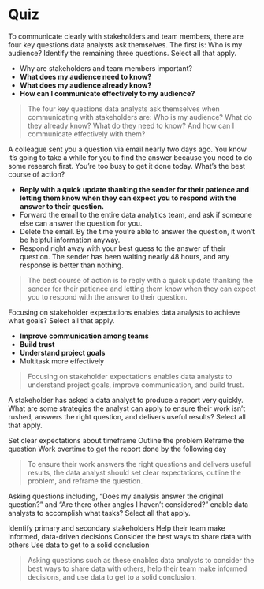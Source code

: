 # Quiz
To communicate clearly with stakeholders and team members, there are four key questions data analysts ask themselves. The first is: Who is my audience? Identify the remaining three questions. Select all that apply.

* Why are stakeholders and team members important?
* **What does my audience need to know?**
* **What does my audience already know?**
* **How can I communicate effectively to my audience?**

> The four key questions data analysts ask themselves when communicating with stakeholders are: Who is my audience? What do they already know? What do they need to know? And how can I communicate effectively with them?

A colleague sent you a question via email nearly two days ago. You know it’s going to take a while for you to find the answer because you need to do some research first. You’re too busy to get it done today. What’s the best course of action?

* **Reply with a quick update thanking the sender for their patience and letting them know when they can expect you to respond with the answer to their question.**
* Forward the email to the entire data analytics team, and ask if someone else can answer the question for you.
* Delete the email. By the time you’re able to answer the question, it won’t be helpful information anyway.
* Respond right away with your best guess to the answer of their question. The sender has been waiting nearly 48 hours, and any response is better than nothing.

> The best course of action is to reply with a quick update thanking the sender for their patience and letting them know when they can expect you to respond with the answer to their question. 

Focusing on stakeholder expectations enables data analysts to achieve what goals? Select all that apply.

* **Improve communication among teams**
* **Build trust**
* **Understand project goals**
* Multitask more effectively

> Focusing on stakeholder expectations enables data analysts to understand project goals, improve communication, and build trust.

A stakeholder has asked a data analyst to produce a report very quickly. What are some strategies the analyst can apply to ensure their work isn’t rushed, answers the right question, and delivers useful results? Select all that apply. 

Set clear expectations about timeframe
Outline the problem
Reframe the question
Work overtime to get the report done by the following day

> To ensure their work answers the right questions and delivers useful results, the data analyst should set clear expectations, outline the problem, and reframe the question.

Asking questions including, “Does my analysis answer the original question?” and “Are there other angles I haven’t considered?” enable data analysts to accomplish what tasks? Select all that apply.

Identify primary and secondary stakeholders
Help their team make informed, data-driven decisions
Consider the best ways to share data with others
Use data to get to a solid conclusion

> Asking questions such as these enables data analysts to consider the best ways to share data with others, help their team make informed decisions, and use data to get to a solid conclusion.






